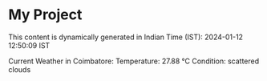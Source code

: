 # My Project

This content is dynamically generated in Indian Time (IST): 2024-01-12 12:50:09 IST


Current Weather in Coimbatore:
Temperature: 27.88 °C
Condition: scattered clouds
